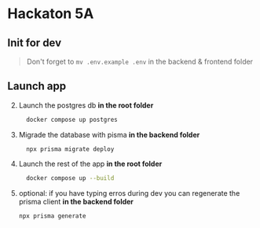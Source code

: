 # Hackaton 5A

## Init for dev

> Don't forget to `mv .env.example .env` in the backend & frontend folder

## Launch app 

2. Launch the postgres db **in the root folder**
    ```sh
      docker compose up postgres
    ```

3. Migrade the database with pisma **in the backend folder**
    ```
      npx prisma migrate deploy
    ```

2. Launch the rest of the app **in the root folder**
    ```sh
      docker compose up --build
    ```

5. optional: if you have typing erros during dev you can regenerate the prisma client **in the backend folder**
    ```sh
    npx prisma generate
    ```
